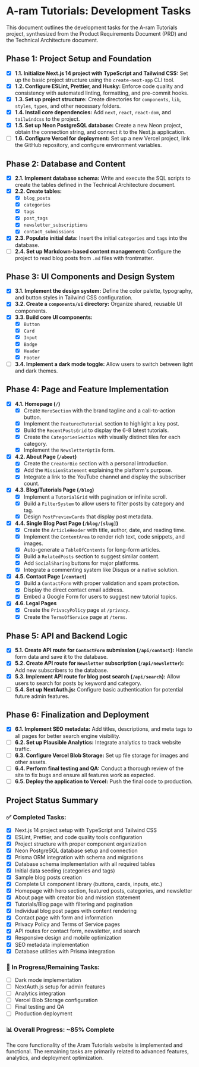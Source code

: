 # A-ram Tutorials: Development Tasks

This document outlines the development tasks for the A-ram Tutorials project, synthesized from the Product Requirements Document (PRD) and the Technical Architecture document.

## Phase 1: Project Setup and Foundation

- [x] **1.1. Initialize Next.js 14 project with TypeScript and Tailwind CSS:** Set up the basic project structure using the `create-next-app` CLI tool.
- [x] **1.2. Configure ESLint, Prettier, and Husky:** Enforce code quality and consistency with automated linting, formatting, and pre-commit hooks.
- [x] **1.3. Set up project structure:** Create directories for `components`, `lib`, `styles`, `types`, and other necessary folders.
- [x] **1.4. Install core dependencies:** Add `next`, `react`, `react-dom`, and `tailwindcss` to the project.
- [x] **1.5. Set up Neon PostgreSQL database:** Create a new Neon project, obtain the connection string, and connect it to the Next.js application.
- [ ] **1.6. Configure Vercel for deployment:** Set up a new Vercel project, link the GitHub repository, and configure environment variables.

## Phase 2: Database and Content

- [x] **2.1. Implement database schema:** Write and execute the SQL scripts to create the tables defined in the Technical Architecture document.
- [x] **2.2. Create tables:**
  - [x] `blog_posts`
  - [x] `categories`
  - [x] `tags`
  - [x] `post_tags`
  - [x] `newsletter_subscriptions`
  - [x] `contact_submissions`
- [x] **2.3. Populate initial data:** Insert the initial `categories` and `tags` into the database.
- [ ] **2.4. Set up Markdown-based content management:** Configure the project to read blog posts from `.md` files with frontmatter.

## Phase 3: UI Components and Design System

- [x] **3.1. Implement the design system:** Define the color palette, typography, and button styles in Tailwind CSS configuration.
- [x] **3.2. Create a `components/ui` directory:** Organize shared, reusable UI components.
- [x] **3.3. Build core UI components:**
  - [x] `Button`
  - [x] `Card`
  - [x] `Input`
  - [x] `Badge`
  - [x] `Header`
  - [x] `Footer`
- [ ] **3.4. Implement a dark mode toggle:** Allow users to switch between light and dark themes.

## Phase 4: Page and Feature Implementation

- [x] **4.1. Homepage (`/`)**
  - [x] Create `HeroSection` with the brand tagline and a call-to-action button.
  - [x] Implement the `FeaturedTutorial` section to highlight a key post.
  - [x] Build the `RecentPostsGrid` to display the 6-8 latest tutorials.
  - [x] Create the `CategoriesSection` with visually distinct tiles for each category.
  - [x] Implement the `NewsletterOptIn` form.
- [x] **4.2. About Page (`/about`)**
  - [x] Create the `CreatorBio` section with a personal introduction.
  - [x] Add the `MissionStatement` explaining the platform's purpose.
  - [x] Integrate a link to the YouTube channel and display the subscriber count.
- [x] **4.3. Blog/Tutorials Page (`/blog`)**
  - [x] Implement a `TutorialGrid` with pagination or infinite scroll.
  - [x] Build a `FilterSystem` to allow users to filter posts by category and tag.
  - [x] Design `PostPreviewCards` that display post metadata.
- [x] **4.4. Single Blog Post Page (`/blog/[slug]`)**
  - [x] Create the `ArticleHeader` with title, author, date, and reading time.
  - [x] Implement the `ContentArea` to render rich text, code snippets, and images.
  - [x] Auto-generate a `TableOfContents` for long-form articles.
  - [x] Build a `RelatedPosts` section to suggest similar content.
  - [x] Add `SocialSharing` buttons for major platforms.
  - [x] Integrate a commenting system like Disqus or a native solution.
- [x] **4.5. Contact Page (`/contact`)**
  - [x] Build a `ContactForm` with proper validation and spam protection.
  - [x] Display the direct contact email address.
  - [x] Embed a Google Form for users to suggest new tutorial topics.
- [x] **4.6. Legal Pages**
  - [x] Create the `PrivacyPolicy` page at `/privacy`.
  - [x] Create the `TermsOfService` page at `/terms`.

## Phase 5: API and Backend Logic

- [x] **5.1. Create API route for `ContactForm` submission (`/api/contact`):** Handle form data and save it to the database.
- [x] **5.2. Create API route for `Newsletter` subscription (`/api/newsletter`):** Add new subscribers to the database.
- [x] **5.3. Implement API route for blog post search (`/api/search`):** Allow users to search for posts by keyword and category.
- [ ] **5.4. Set up NextAuth.js:** Configure basic authentication for potential future admin features.

## Phase 6: Finalization and Deployment

- [x] **6.1. Implement SEO metadata:** Add titles, descriptions, and meta tags to all pages for better search engine visibility.
- [ ] **6.2. Set up Plausible Analytics:** Integrate analytics to track website traffic.
- [ ] **6.3. Configure Vercel Blob Storage:** Set up file storage for images and other assets.
- [ ] **6.4. Perform final testing and QA:** Conduct a thorough review of the site to fix bugs and ensure all features work as expected.
- [ ] **6.5. Deploy the application to Vercel:** Push the final code to production.

## Project Status Summary

### ✅ Completed Tasks:

- [x] Next.js 14 project setup with TypeScript and Tailwind CSS
- [x] ESLint, Prettier, and code quality tools configuration
- [x] Project structure with proper component organization
- [x] Neon PostgreSQL database setup and connection
- [x] Prisma ORM integration with schema and migrations
- [x] Database schema implementation with all required tables
- [x] Initial data seeding (categories and tags)
- [x] Sample blog posts creation
- [x] Complete UI component library (buttons, cards, inputs, etc.)
- [x] Homepage with hero section, featured posts, categories, and newsletter
- [x] About page with creator bio and mission statement
- [x] Tutorials/Blog page with filtering and pagination
- [x] Individual blog post pages with content rendering
- [x] Contact page with form and information
- [x] Privacy Policy and Terms of Service pages
- [x] API routes for contact form, newsletter, and search
- [x] Responsive design and mobile optimization
- [x] SEO metadata implementation
- [x] Database utilities with Prisma integration

### 🚧 In Progress/Remaining Tasks:

- [ ] Dark mode implementation
- [ ] NextAuth.js setup for admin features
- [ ] Analytics integration
- [ ] Vercel Blob Storage configuration
- [ ] Final testing and QA
- [ ] Production deployment

### 📊 Overall Progress: ~85% Complete

The core functionality of the Aram Tutorials website is implemented and functional. The remaining tasks are primarily related to advanced features, analytics, and deployment optimization.
